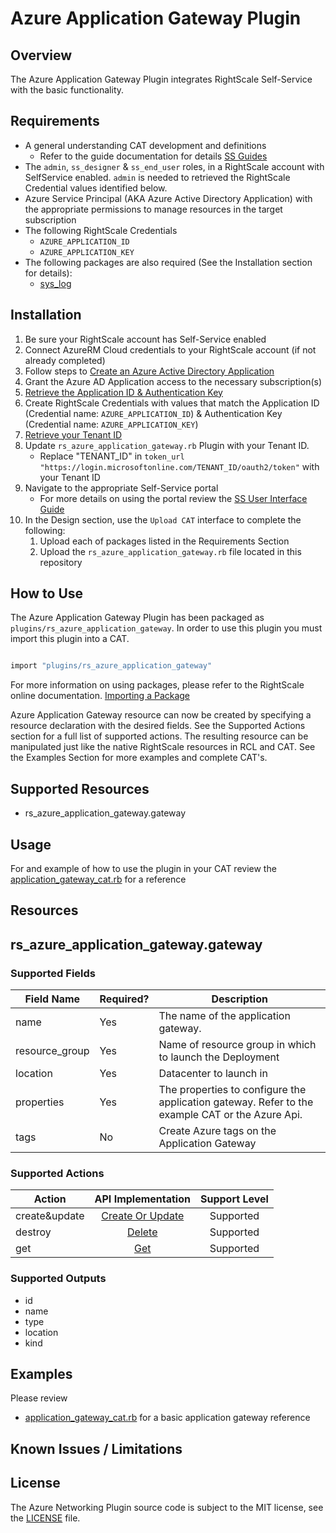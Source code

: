# Azure Application Gateway Plugin

## Overview

The Azure Application Gateway Plugin integrates RightScale Self-Service with the basic functionality.

## Requirements

- A general understanding CAT development and definitions
  - Refer to the guide documentation for details [SS Guides](http://docs.rightscale.com/ss/guides/)
- The `admin`, `ss_designer` & `ss_end_user` roles, in a RightScale account with SelfService enabled.  `admin` is needed to retrieved the RightScale Credential values identified below.
- Azure Service Principal (AKA Azure Active Directory Application) with the appropriate permissions to manage resources in the target subscription
- The following RightScale Credentials
  - `AZURE_APPLICATION_ID`
  - `AZURE_APPLICATION_KEY`
- The following packages are also required (See the Installation section for details):
  - [sys_log](../../libraries/sys_log.rb)

## Installation

1. Be sure your RightScale account has Self-Service enabled
1. Connect AzureRM Cloud credentials to your RightScale account (if not already completed)
1. Follow steps to [Create an Azure Active Directory Application](https://docs.microsoft.com/en-us/azure/azure-resource-manager/resource-group-create-service-principal-portal#create-an-azure-active-directory-application)
1. Grant the Azure AD Application access to the necessary subscription(s)
1. [Retrieve the Application ID & Authentication Key](https://docs.microsoft.com/en-us/azure/azure-resource-manager/resource-group-create-service-principal-portal#get-application-id-and-authentication-key)
1. Create RightScale Credentials with values that match the Application ID (Credential name: `AZURE_APPLICATION_ID`) & Authentication Key (Credential name: `AZURE_APPLICATION_KEY`)
1. [Retrieve your Tenant ID](https://docs.microsoft.com/en-us/azure/azure-resource-manager/resource-group-create-service-principal-portal#get-tenant-id)
1. Update `rs_azure_application_gateway.rb` Plugin with your Tenant ID.
   - Replace "TENANT_ID" in `token_url "https://login.microsoftonline.com/TENANT_ID/oauth2/token"` with your Tenant ID
1. Navigate to the appropriate Self-Service portal
   - For more details on using the portal review the [SS User Interface Guide](http://docs.rightscale.com/ss/guides/ss_user_interface_guide.html)
1. In the Design section, use the `Upload CAT` interface to complete the following:
   1. Upload each of packages listed in the Requirements Section
   1. Upload the `rs_azure_application_gateway.rb` file located in this repository

## How to Use

The Azure Application Gateway Plugin has been packaged as `plugins/rs_azure_application_gateway`. In order to use this plugin you must import this plugin into a CAT.

```ruby

import "plugins/rs_azure_application_gateway"
```

For more information on using packages, please refer to the RightScale online documentation. [Importing a Package](http://docs.rightscale.com/ss/guides/ss_packaging_cats.html#importing-a-package)

Azure Application Gateway resource can now be created by specifying a resource declaration with the desired fields. See the Supported Actions section for a full list of supported actions.
The resulting resource can be manipulated just like the native RightScale resources in RCL and CAT. See the Examples Section for more examples and complete CAT's.

## Supported Resources

- rs_azure_application_gateway.gateway

## Usage

For and example of how to use the plugin in your CAT review the [application_gateway_cat.rb](./application_gateway_cat.rb) for a reference

## Resources

## rs_azure_application_gateway.gateway

### Supported Fields

| Field Name | Required? | Description |
|------------|-----------|-------------|
|name|Yes|The name of the application gateway.|
|resource_group|Yes|Name of resource group in which to launch the Deployment|
|location|Yes|Datacenter to launch in|
|properties|Yes|The properties to configure the application gateway.  Refer to the example CAT or the Azure Api.|
|tags|No|Create Azure tags on the Application Gateway|

### Supported Actions

| Action | API Implementation | Support Level |
|--------------|:----:|:-------------:|
| create&update | [Create Or Update](https://docs.microsoft.com/en-us/rest/api/application-gateway/applicationgateways/createorupdate) | Supported |
| destroy | [Delete](https://docs.microsoft.com/en-us/rest/api/application-gateway/applicationgateways/delete) | Supported |
| get | [Get](https://docs.microsoft.com/en-us/rest/api/application-gateway/applicationgateways/get)| Supported |

### Supported Outputs

- id
- name
- type
- location
- kind

## Examples

Please review

- [application_gateway_cat.rb](./application_gateway_cat.rb) for a basic application gateway reference


## Known Issues / Limitations

## License

The Azure Networking Plugin source code is subject to the MIT license, see the [LICENSE](../../LICENSE) file.
